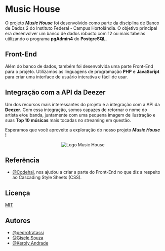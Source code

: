 
# Music House

O projeto ***Music House*** foi desenvolvido como parte da disciplina de Banco de Dados 2 do Instituto Federal - Campus Hortolândia. O objetivo principal era desenvolver um banco de dados robusto com 12 ou mais tabelas utilizando o programa **pgAdmin4** do **PostgreSQL**.

## Front-End

Além do banco de dados, também foi desenvolvida uma parte Front-End para o projeto. Utilizamos as linguagens de programação **PHP** e **JavaScript** para criar uma interface de usuário interativa e fácil de usar.

## Integração com a API da Deezer

Um dos recursos mais interessantes do projeto é a integração com a API da **Deezer**. Com essa integração, somos capazes de retornar o nome do artista e/ou banda, juntamente com uma pequena imagem de ilustração e suas **Top 10 músicas** mais tocadas no streaming em questão.

Esperamos que você aproveite a exploração do nosso projeto ***Music House*** !

<p align="center">
    <img src="https://i.imgur.com/Bx9cCOF.png" alt="Logo Music House"/>
</p>

## Referência

- [@Codehal](https://www.youtube.com/), nos ajudou a criar a parte do Front-End no que diz a respeito ao Cascading Style Sheets (CSS).

## Licença

[MIT](https://choosealicense.com/licenses/mit/)


## Autores

- [@pedrofratassi](https://github.com/pedrofratassi)
- [@Gisele Souza](https://github.com/giseleazuos)
- [@Keroly Andrade](https://github.com/pedrofratassi)
